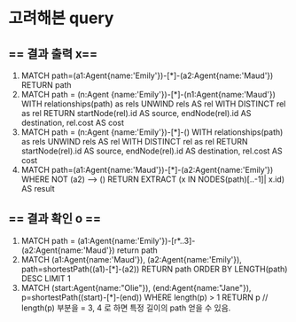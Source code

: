 고려해본 query
=======================
== 결과 출력 x==
-----------------------
1.
	MATCH path=(a1:Agent{name:'Emily'})-[*]-(a2:Agent{name:'Maud'})
	RETURN path
2.
	MATCH path = (n:Agent {name:'Emily'})-[*]-(n1:Agent{name:'Maud'})
	WITH relationships(path) as rels
	UNWIND rels AS rel
	WITH DISTINCT rel as rel
	RETURN startNode(rel).id AS source, endNode(rel).id AS destination, rel.cost AS cost
3.
	MATCH path = (n:Agent {name:'Emily'})-[*]-()
	WITH relationships(path) as rels
	UNWIND rels AS rel
	WITH DISTINCT rel as rel
	RETURN startNode(rel).id AS source, endNode(rel).id AS destination, rel.cost AS cost
4.
	MATCH path=(a1:Agent{name:'Maud'})-[*]-(a2:Agent{name:'Emily'})
	WHERE NOT (a2) --> ()
	RETURN EXTRACT (x IN NODES(path)[..-1]| x.id) AS result

== 결과 확인 o ==
-----------------------
1.
	MATCH path = (a1:Agent{name:'Emily'})-[r*..3]-(a2:Agent{name:'Maud'})
	return path
2.
	MATCH (a1:Agent{name:'Maud'}), (a2:Agent{name:'Emily'}), path=shortestPath((a1)-[*]-(a2))
	RETURN path
	ORDER BY LENGTH(path) DESC
	LIMIT 1
3.
	MATCH (start:Agent{name:"Olie"}), (end:Agent{name:"Jane"}), p=shortestPath((start)-[*]-(end))
	WHERE length(p) > 1
	RETURN p
	// length(p) 부분을 = 3, 4 로 하면 특정 길이의 path 얻을 수 있음.